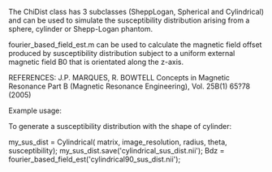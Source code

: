 The ChiDist class has 3 subclasses (SheppLogan, Spherical and Cylindrical) and can be used to simulate the susceptibility distribution arising from a sphere, cylinder or Shepp-Logan phantom. 

fourier_based_field_est.m can be used to calculate the magnetic field offset produced by susceptibility distribution subject to a uniform external magnetic field B0 that is orientated along the z-axis.

REFERENCES: J.P. MARQUES, R. BOWTELL Concepts in Magnetic Resonance Part B (Magnetic Resonance Engineering), Vol. 25B(1) 65?78 (2005)

Example usage:

To generate a susceptibility distribution with the shape of cylinder:

my_sus_dist = Cylindrical( matrix, image_resolution, radius, theta, susceptibility);
my_sus_dist.save('cylindrical_sus_dist.nii');
Bdz = fourier_based_field_est('cylindrical90_sus_dist.nii');
